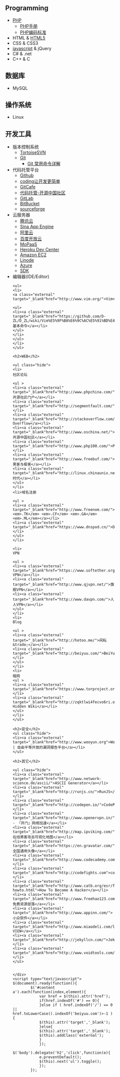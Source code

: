 
<div style="margin:0 auto; width:70%" class="wiki">
<h2>Programming</h2>
<ul class="hide">
<li><a class="external" target="_blank"href="https://github.com/D-ZL/D_ZL/wiki/PHP">PHP</a>
<ul>
<li><a class="external" target="_blank"href="http://php.net/manual/zh/">PHP手册</a></li>
<li><a class="external" target="_blank"href="http://framework.zend.com/manual/1.12/zh/coding-standard.coding-style.html">PHP编码标准</a></li>
</ul>
</li>
<li><a class="external" target="_blank">HTML</a> & <a class="external" target="_blank"href="https://github.com/D-ZL/D_ZL/wiki/HTML5">HTML5</a></li>
<li><a class="external" target="_blank">CSS</a> & <a class="external" target="_blank">CSS3</a></li>
<li><a class="external" target="_blank"href="">javascript</a> & <a class="external" target="_blank">jQuery</a></li>
<li><a class="external" target="_blank">C#</a> & <a class="external" target="_blank">.net</a></li>
<li><a class="external" target="_blank">C++</a> & <a class="external" target="_blank">C</a></li>
</ul>


<h2>数据库</h2>
<ul class="hide">
<li><a class="external" target="_blank">MySQL</a></li>
</ul>

<h2>操作系统</h2>
<ul class="hide">
<li><a class="external" target="_blank">Linux</a></li>
</ul>

<h2>开发工具</h2>
<ul class="hide">
<li>
版本控制系统

<ul>
<li><a class="external" target="_blank"href="http://tortoisesvn.net/">TortoiseSVN</a></li>
<li>
<a class="external" target="_blank"href="http://git-scm.com/">Git</a>

<ul>
<li><a class="external" target="_blank"href="https://github.com/D-ZL/D_ZL/wiki/Git%20%E5%B8%B8%E7%94%A8%E5%91%BD%E4%BB%A4%E8%AF%A6%E8%A7%A3">Git 常用命令详解</a></li>
</ul>
</li>
</ul>
</li>
<li>
代码托管平台

<ul >
<li><a class="external" target="_blank"href="https://github.com/">Github</a></li>
<li><a class="external" target="_blank"href="https://coding.net/home.html">coding让开发更简单</a></li>
<li><a class="external" target="_blank"href="https://gitcafe.com/">GitCafe</a></li>
<li><a class="external" target="_blank"href="https://git.oschina.net/">代码托管-开源中国社区</a></li>
<li><a class="external" target="_blank"href="https://gitlab.com">GitLab</a></li>
<li><a class="external" target="_blank"href="https://bitbucket.org/">BitBucket</a></li>
<li><a class="external" target="_blank"href="https://sourceforge.net/">sourceforge</a></li>
</ul>
</li>
<li>
云服务器

<ul>
<li><a class="external" target="_blank"href="http://www.qcloud.com/">腾讯云</a></li>
<li><a class="external" target="_blank"href="http://sae.sina.com.cn/">Sina App Engine</a></li>
<li><a class="external" target="_blank"href="http://www.aliyun.com/">阿里云</a></li>
<li><a class="external" target="_blank"href="http://developer.baidu.com/">百度开放云</a></li>
<li><a class="external" target="_blank"href="http://www.mopaas.com/">MoPaaS</a></li>
<li><a class="external" target="_blank"href="https://devcenter.heroku.com">Heroku Dev Center</a></li>
<li><a class="external" target="_blank"href="http://aws.amazon.com/cn/">Amazon EC2</a></li>
<li><a class="external" target="_blank"href="https://www.linode.com/">Linode</a></li>
<li><a class="external" target="_blank"href="http://azure.microsoft.com/zh-cn/">Azure</a></li>
<li><a class="external" target="_blank"href="http://www.sdk.cn/">SDK</a></li>
</ul>
</li>
    <li>
编辑器(IDE/Editor)

    <ul>
    <li>
    <a class="external" target="_blank"href="http://www.vim.org/">Vim</a>

    <ul>
    <li><a class="external" target="_blank"href="https://github.com/D-ZL/D_ZL/wiki/Vim%E5%9F%BA%E6%9C%AC%E5%91%BD%E4%BB%A4">Vim基本命令</a></li>
    </ul>
    </li>
    </ul>
    </li>
    </ul>

    <h2>WEB</h2>

    <ul class="hide">
    <li>
    社区论坛

    <ul >
    <li><a class="external" target="_blank"href="http://www.phpchina.com/">PHPChina开源社区门户</a></li>
    <li><a class="external" target="_blank"href="http://segmentfault.com/">SegmentFault</a></li>
    <li><a class="external" target="_blank"href="http://stackoverflow.com/">Stack Overflow</a></li>
    <li><a class="external" target="_blank"href="http://www.oschina.net/">开源中国社区</a></li>
    <li><a class="external" target="_blank"href="http://www.php100.com/">PHP100</a></li>
    <li><a class="external" target="_blank"href="http://www.freebuf.com/">黑客与极客</a></li>
    <li><a class="external" target="_blank"href="http://linux.chinaunix.net/">Linux时代</a></li>
    </ul>
    </li>
    <li>域名注册

    <ul >
    <li><a class="external" target="_blank"href="http://www.freenom.com/">Freenom <em>.TK</em> <em>.CF</em> <em>.GA</em> <em>.ML</em></a></li>
    <li><a class="external" target="_blank"href="https://www.dnspod.cn/">DNSPod</a></li>
    </ul>
    </li>

    <li>
    VPN

    <ul >
    <li><a class="external" target="_blank"href="https://www.softether.org/">SOFTETHER VPN</a></li>
    <li><a class="external" target="_blank"href="http://www.qjvpn.net/">旗舰VPN</a></li>
    <li><a class="external" target="_blank"href="http://www.davpn.com/">人人VPN</a></li>
    </ul>
    </li>
    <li>
    Blog

    <ul >
    <li><a class="external" target="_blank"href="http://hotoo.me/">闲耘&trade;</a></li>
    <li><a class="external" target="_blank"href="http://beiyuu.com/">BeiYuu</a></li>
    </ul>
    </li>
    <li>
    暗网
    <ul >
    <li><a class="external" target="_blank"href="https://www.torproject.org/">Tor</a></li>
    <li><a class="external" target="_blank"href="http://zqktlwi4fecvo6ri.onion/wiki/index.php/Main_Page">The Hidden Wiki</a></li>
    </ul>
    </li>
    </ul>

    <h2>安全</h2>
    <ul class="hide">
    <li><a class="external" target="_blank"href="http://www.wooyun.org">WooYun.org | 自由平等开放的漏洞报告平台</a></li>
    </ul>

    <h2>其它</h2>

    <ul class="hide">
    <li><a class="external" target="_blank"href="http://www.network-science.de/ascii/">ASCII Generator</a></li>
    <li><a class="external" target="_blank"href="http://runjs.cn/">RunJS</a></li>
    <li><a class="external" target="_blank"href="http://codepen.io/">CodePen</a></li>
    <li><a class="external" target="_blank"href="http://www.openervpn.in/">OpenerVPN - 『开门』网络加速</a></li>
    <li><a class="external" target="_blank"href="http://map.ipviking.com/">在线黑客攻击可视化地图</a></li>
    <li><a class="external" target="_blank"href="https://en.gravatar.com/">全国通用头像</a></li>
    <li><a class="external" target="_blank"href="http://www.codecademy.com/zh/dashboard">codecademy</a></li>
    <li><a class="external" target="_blank"href="http://codefights.com">codefights</a></li>
    <li><a class="external" target="_blank"href="http://www.catb.org/esr/faqs/hacker-howto.html">How To Become A Hacker</a></li>
    <li><a class="external" target="_blank"href="http://www.freehao123.com/">免费资源部落</a></li>
    <li><a class="external" target="_blank"href="http://www.appinn.com/">小众软件</a></li>
    <li><a class="external" target="_blank"href="http://www.miaodeli.com/lambda/">λ-VIEW</a></li>
    <li><a class="external" target="_blank"href="http://jekyllcn.com/">Jekyll</a></li>
    <li><a class="external" target="_blank"href="http://www.voidtools.com/">Everything</a></li>
    </ul>


    </div>
    <script type="text/javascript">
    $(document).ready(function(){
            $('#content a').each(function(index,element){
                var href = $(this).attr('href');
                if(href.indexOf('#') == 0){
                }else if ( href.indexOf('/') == 0 || href.toLowerCase().indexOf('beiyuu.com')>-1 ){
                $(this).attr('target','_blank');
                }else{
                $(this).attr('target','_blank');
                $(this).addClass('external');
                }
                });
            $('body').delegate('h2','click',function(e){
                e.preventDefault();
                $(this).next('ul').toggle();
                });
            });
</script>
